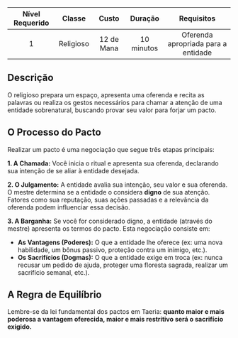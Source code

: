 
| Nível Requerido | Classe | Custo | Duração | Requisitos |
| :---: | :---: | :---: | :---: | :---: |
| 1 | Religioso | 12 de Mana | 10 minutos | Oferenda apropriada para a entidade |

## Descrição
O religioso prepara um espaço, apresenta uma oferenda e recita as palavras ou realiza os gestos necessários para chamar a atenção de uma entidade sobrenatural, buscando provar seu valor para forjar um pacto.

## O Processo do Pacto
Realizar um pacto é uma negociação que segue três etapas principais:

**1. A Chamada:**
Você inicia o ritual e apresenta sua oferenda, declarando sua intenção de se aliar à entidade desejada.

**2. O Julgamento:**
A entidade avalia sua intenção, seu valor e sua oferenda. O mestre determina se a entidade o considera **digno** de sua atenção. Fatores como sua reputação, suas ações passadas e a relevância da oferenda podem influenciar essa decisão.

**3. A Barganha:**
Se você for considerado digno, a entidade (através do mestre) apresenta os termos do pacto. Esta negociação consiste em:

* **As Vantagens (Poderes):** O que a entidade lhe oferece (ex: uma nova habilidade, um bônus passivo, proteção contra um inimigo, etc.).
* **Os Sacrifícios (Dogmas):** O que a entidade exige em troca (ex: nunca recusar um pedido de ajuda, proteger uma floresta sagrada, realizar um sacrifício semanal, etc.).

## A Regra de Equilíbrio
Lembre-se da lei fundamental dos pactos em Taeria: **quanto maior e mais poderosa a vantagem oferecida, maior e mais restritivo será o sacrifício exigido.**